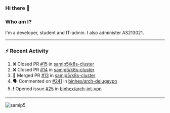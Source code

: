 ### Hi there 👋

### Who am I?
I'm a developer, student and IT-admin. I also administer AS213021.

---
### :zap: Recent Activity
<!--START_SECTION:activity-->
1. ❌ Closed PR [#15](https://github.com/samip5/k8s-cluster/pull/15) in [samip5/k8s-cluster](https://github.com/samip5/k8s-cluster)
2. ❌ Closed PR [#14](https://github.com/samip5/k8s-cluster/pull/14) in [samip5/k8s-cluster](https://github.com/samip5/k8s-cluster)
3. 🎉 Merged PR [#13](https://github.com/samip5/k8s-cluster/pull/13) in [samip5/k8s-cluster](https://github.com/samip5/k8s-cluster)
4. 🗣 Commented on [#241](https://github.com/binhex/arch-delugevpn/issues/241) in [binhex/arch-delugevpn](https://github.com/binhex/arch-delugevpn)
5. ❗️ Opened issue [#25](https://github.com/binhex/arch-int-vpn/issues/25) in [binhex/arch-int-vpn](https://github.com/binhex/arch-int-vpn)
<!--END_SECTION:activity-->
---

<img align="center" src="https://github-readme-stats.vercel.app/api?username=samip5&show_icons=true" alt="samip5" />
